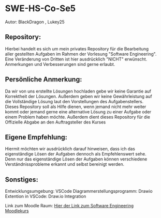 # SWE-HS-Co-Se5

Autor: BlackDragon , Lukey25

## Repository:

Hierbei handelt es sich um mein privates Repository für die Bearbeitung aller gestellten Aufgaben im Rahmen der Vorlesung "Software Engineering". 
Eine Veränderung von Dritten ist hier ausdrücklich "NICHT" erwünscht. Anmerkungen und Verbesserungen sind gerne erlaubt.

## Persönliche Anmerkung:

Da wir von uns erstellte Lösungen hochladen gebe wir keine Garantie auf Korrektheit der Lösungen. Außerdem geben wir keine Gewährleistung auf die Vollständige Lösung laut den Vorstellungen des Aufgabenstellers. Dieses Repository soll als Hilfe dienen, wenn jemand nicht mehr weiter kommt oder jemand gerne eine alternative Lösung zu einer Aufgabe oder einem Problem haben möchte. Außerdem dient dieses Repository für die Offizielle Abgabe an den Auftragsteller des Kurses

## Eigene Empfehlung:

Hiermit möchten wir ausdrücklich darauf hinweisen, dass ich das eigenständige Lösen der Aufgaben dennoch als Empfehlenswert sehe. Denn nur das eigenständige Lösen der Aufgaben können verschiedene Verständnissprobleme erkannt und selbst bereinigt werden. 

## Sonstiges:

Entwicklungsumgebung: VSCode
Diagrammerstellungsprogramm: Drawio
Extention in VSCode: Draw.io Integration 

Link zum Moodle Raum:
[Hier der Link zum Software Engineering Moodlekurs](https://moodle.hs-coburg.de/course/view.php?id=11156)
 

